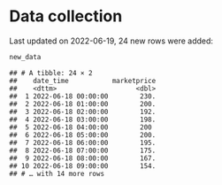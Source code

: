 Data collection
================

Last updated on 2022-06-19, 24 new rows were added:

``` r
new_data
```

    ## # A tibble: 24 × 2
    ##    date_time           marketprice
    ##    <dttm>                    <dbl>
    ##  1 2022-06-18 00:00:00        230.
    ##  2 2022-06-18 01:00:00        200.
    ##  3 2022-06-18 02:00:00        192.
    ##  4 2022-06-18 03:00:00        198.
    ##  5 2022-06-18 04:00:00        200 
    ##  6 2022-06-18 05:00:00        200.
    ##  7 2022-06-18 06:00:00        195.
    ##  8 2022-06-18 07:00:00        175.
    ##  9 2022-06-18 08:00:00        167.
    ## 10 2022-06-18 09:00:00        154.
    ## # … with 14 more rows
